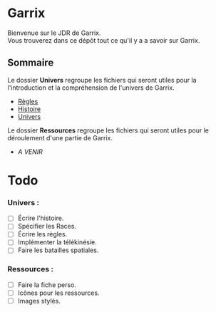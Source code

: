 # Garrix

Bienvenue sur le JDR de Garrix.  
Vous trouverez dans ce dépôt tout ce qu'il y a a savoir sur Garrix.

## Sommaire

Le dossier **Univers** regroupe les fichiers qui seront utiles pour la l'introduction et la compréhension de l'univers de Garrix.

- [Règles](./Univers/Regles.md)
- [Histoire](./Univers/Histoire.md)
- [Univers](./Univers/Univers.md)

Le dossier **Ressources** regroupe les fichiers qui seront utiles pour le déroulement d'une partie de Garrix.

- *A VENIR*

# Todo

### Univers :

- [ ] Écrire l'histoire.
- [ ] Spécifier les Races.
- [ ] Écrire les règles.
- [ ] Implémenter la télékinésie.
- [ ] Faire les batailles spatiales.

### Ressources :

- [ ] Faire la fiche perso.
- [ ] Icônes pour les ressources.
- [ ] Images stylés.
